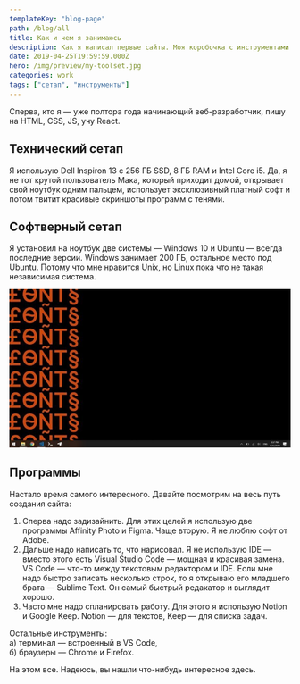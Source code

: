 ```yaml
---
templateKey: "blog-page"
path: /blog/all
title: Как и чем я занимаюсь
description: Как я написал первые сайты. Моя коробочка с инструментами
date: 2019-04-25T19:59:59.000Z
hero: /img/preview/my-toolset.jpg
categories: work
tags: ["сетап", "инструменты"]
---
```


Сперва, кто я — уже полтора года начинающий веб-разработчик, пишу на HTML, CSS, JS, учу React.

## Технический сетап

Я использую Dell Inspiron 13 с 256 ГБ SSD, 8 ГБ RAM и Intel Core i5. Да, я не тот крутой пользователь Мака, который приходит домой, открывает свой ноутбук одним пальцем, использует эксклюзивный платный софт и потом твитит красивые скриншоты программ с тенями.

## Софтверный сетап

Я установил на ноутбук две системы — Windows 10 и Ubuntu — всегда последние версии. Windows занимает 200 ГБ, остальное место под Ubuntu. Потому что мне нравится Unix, но Linux пока что не такая независимая система.

![Мой рабочий стол](toolset.jpg "Мой рабочий стол")

## Программы

Настало время самого интересного. Давайте посмотрим на весь путь создания сайта:

1. Сперва надо задизайнить. Для этих целей я использую две программы Affinity Photo и Figma. Чаще вторую. Я не люблю софт от Adobe.
2. Дальше надо написать то, что нарисовал. Я не использую IDE — вместо этого есть Visual Studio Code — мощная и красивая замена. VS Code — что-то между текстовым редактором и IDE. Если мне надо быстро записать несколько строк, то я открываю его младшего брата — Sublime Text. Он самый быстрый редакатор и выглядит хорошо.
3. Часто мне надо спланировать работу. Для этого я использую Notion и Google Keep. Notion — для текстов, Keep — для списка задач.

Остальные инструменты:\
а) терминал — встроенный в VS Code,\
б) браузеры — Chrome и Firefox.

На этом все. Надеюсь, вы нашли что-нибудь интересное здесь.
